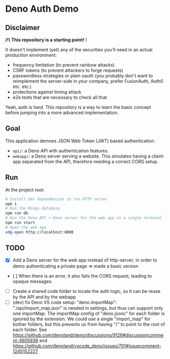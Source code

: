 # Deno Auth Demo

## Disclaimer
**/!\ This repository is a starting point!** I

It doesn't implement (yet) any
of the securities you'll need in an actual production environment:
- frequency limitation (to prevent rainbow attacks)
- CSRF tokens (to prevent attackers to forge requests)
- passwordless strategies or plain oauth (you probably don't want to reimplement
the server-side in your company, prefer FusionAuth, Auth0 etc. etc.)
- protections against timing attack
- e2e tests that are necessary to check all that

Yeah, auth is hard. This repository is a way to learn the basic concept
before jumping into a more advanced implementation.
## Goal

This application demoes JSON Web Token (JWT) based authentication.

- `api/`: a Deno API with authentication features.
- `webapp/`: a Deno server serving a website. This simulates having a client-app separated from the API, therefore needing a correct CORS setup.

## Run

At the project root:
```sh
# Install dev dependencies to run HTTP server
npm i
# Run the Mongo database
npm run db
# Run the Deno API + Deno server for the web app in a single terminal
npm run start
# Open the web app
xdg-open http://localhost:8080
```

## TODO

- [X] Add a Deno server for the web app instead of http-server, in order to demo authenticating a private page => made a basic version
- [ ] When there is an error, it also fails the CORS request, leading to opaque messages.
- [ ] Create a shared code folder to locate the auth logic, so it can be reuse by the API and by the webapp
- [ ] (dev) fix Deno VS code setup: "deno.importMap": "./api/import_map.json" is needed in settings, but thus can support only one importMap. The importMap config of "deno.jsonc" for each folder is ignored by the extension. 
We could use a single "import_map" for bother folders, but this prevents us from having "/" to point to the root of each folder.
See https://github.com/denoland/deno/discussions/9126#discussioncomment-3605938 and https://github.com/denoland/vscode_deno/issues/701#issuecomment-1245152227